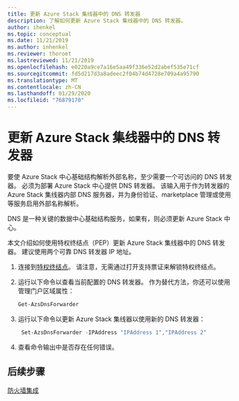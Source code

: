 ```yaml
---
title: 更新 Azure Stack 集线器中的 DNS 转发器
description: 了解如何更新 Azure Stack 集线器中的 DNS 转发器。
author: ihenkel
ms.topic: conceptual
ms.date: 11/21/2019
ms.author: inhenkel
ms.reviewer: thoroet
ms.lastreviewed: 11/21/2019
ms.openlocfilehash: e0220a9ce7a16e5aa49f336e52d2abef535e71cf
ms.sourcegitcommit: fd5d217d3a8adeec2f04b74d4728e709a4a95790
ms.translationtype: MT
ms.contentlocale: zh-CN
ms.lasthandoff: 01/29/2020
ms.locfileid: "76879170"
---
```

# <a name="update-the-dns-forwarder-in-azure-stack-hub"></a>更新 Azure Stack 集线器中的 DNS 转发器

要使 Azure Stack 中心基础结构解析外部名称，至少需要一个可访问的 DNS 转发器。 必须为部署 Azure Stack 中心提供 DNS 转发器。 该输入用于作为转发器的 Azure Stack 集线器内部 DNS 服务器，并为身份验证、marketplace 管理或使用等服务启用外部名称解析。

DNS 是一种关键的数据中心基础结构服务，如果有，则必须更新 Azure Stack 中心。

本文介绍如何使用特权终结点（PEP）更新 Azure Stack 集线器中的 DNS 转发器。 建议使用两个可靠 DNS 转发器 IP 地址。

1. 连接到[特权终结点](azure-stack-privileged-endpoint.md)。 请注意，无需通过打开支持票证来解锁特权终结点。

2. 运行以下命令以查看当前配置的 DNS 转发器。 作为替代方法，你还可以使用管理门户区域属性：

   ```powershell
   Get-AzsDnsForwarder
   ```

3. 运行以下命令以更新 Azure Stack 集线器以使用新的 DNS 转发器：

   ```powershell
    Set-AzsDnsForwarder -IPAddress "IPAddress 1","IPAddress 2"
   ```

4. 查看命令输出中是否存在任何错误。

## <a name="next-steps"></a>后续步骤

[防火墙集成](azure-stack-firewall.md)
